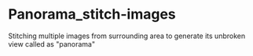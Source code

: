 # Panorama_stitch-images
Stitching multiple images from surrounding area to generate its unbroken view called as "panorama"
